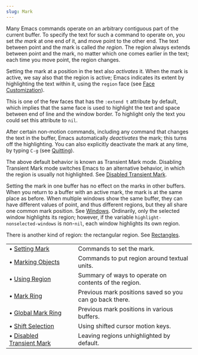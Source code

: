 ```yaml
---
slug: Mark
---
```


Many Emacs commands operate on an arbitrary contiguous part of the current buffer. To specify the text for such a command to operate on, you set *the mark* at one end of it, and move point to the other end. The text between point and the mark is called *the region*. The region always extends between point and the mark, no matter which one comes earlier in the text; each time you move point, the region changes.

Setting the mark at a position in the text also *activates* it. When the mark is active, we say also that the region is active; Emacs indicates its extent by highlighting the text within it, using the `region` face (see [Face Customization](/docs/emacs/Face-Customization)).

This is one of the few faces that has the `:extend t` attribute by default, which implies that the same face is used to highlight the text and space between end of line and the window border. To highlight only the text you could set this attribute to `nil`.

After certain non-motion commands, including any command that changes the text in the buffer, Emacs automatically *deactivates* the mark; this turns off the highlighting. You can also explicitly deactivate the mark at any time, by typing `C-g` (see [Quitting](/docs/emacs/Quitting)).

The above default behavior is known as Transient Mark mode. Disabling Transient Mark mode switches Emacs to an alternative behavior, in which the region is usually not highlighted. See [Disabled Transient Mark](/docs/emacs/Disabled-Transient-Mark).

Setting the mark in one buffer has no effect on the marks in other buffers. When you return to a buffer with an active mark, the mark is at the same place as before. When multiple windows show the same buffer, they can have different values of point, and thus different regions, but they all share one common mark position. See [Windows](/docs/emacs/Windows). Ordinarily, only the selected window highlights its region; however, if the variable `highlight-nonselected-windows` is non-`nil`, each window highlights its own region.

There is another kind of region: the rectangular region. See [Rectangles](/docs/emacs/Rectangles).

|                                                                  |    |                                                         |
| :--------------------------------------------------------------- | -- | :------------------------------------------------------ |
| • [Setting Mark](/docs/emacs/Setting-Mark)                       |    | Commands to set the mark.                               |
| • [Marking Objects](/docs/emacs/Marking-Objects)                 |    | Commands to put region around textual units.            |
| • [Using Region](/docs/emacs/Using-Region)                       |    | Summary of ways to operate on contents of the region.   |
| • [Mark Ring](/docs/emacs/Mark-Ring)                             |    | Previous mark positions saved so you can go back there. |
| • [Global Mark Ring](/docs/emacs/Global-Mark-Ring)               |    | Previous mark positions in various buffers.             |
| • [Shift Selection](/docs/emacs/Shift-Selection)                 |    | Using shifted cursor motion keys.                       |
| • [Disabled Transient Mark](/docs/emacs/Disabled-Transient-Mark) |    | Leaving regions unhighlighted by default.               |
